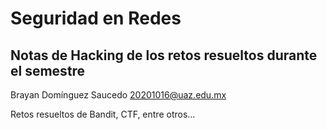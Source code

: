 # Seguridad en Redes

## Notas de Hacking de los retos resueltos durante el semestre

Brayan Domínguez Saucedo
20201016@uaz.edu.mx

Retos resueltos de Bandit, CTF, entre otros...